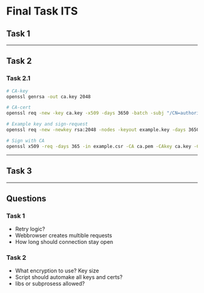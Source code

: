 # Final Task ITS

## Task 1


---
## Task 2
### Task 2.1
```bash
# CA-key
openssl genrsa -out ca.key 2048

# CA-cert
openssl req -new -key ca.key -x509 -days 3650 -batch -subj "/CN=authority-969272" -out ca.pem

# Example key and sign-request
openssl req -new -newkey rsa:2048 -nodes -keyout example.key -days 3650 -batch -subj "/CN=student-969272" -out example.csr

# Sign with CA
openssl x509 -req -days 365 -in example.csr -CA ca.pem -CAkey ca.key -CAcreateserial -set_serial 01 -out example.pem

```
---
## Task 3


---
## Questions
### Task 1
 * Retry logic?
 * Webbrowser creates multible requests
 * How long should connection stay open

### Task 2
 * What encryption to use? Key size
 * Script should automake all keys and certs?
 * libs or subprosess allowed?

